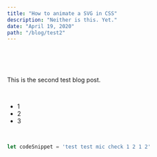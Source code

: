 ```yaml
---
title: "How to animate a SVG in CSS"
description: "Neither is this. Yet."
date: "April 19, 2020"
path: "/blog/test2"
---
```


<br>

<br>

<br>

This is the second test blog post.

<br>

- 1
- 2
- 3

<br>

```js
let codeSnippet = 'test test mic check 1 2 1 2'
```
